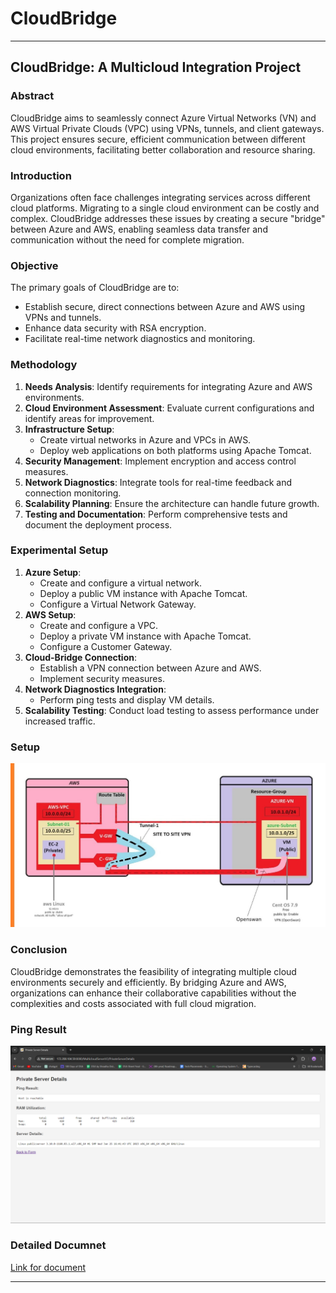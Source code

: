 # CloudBridge
---

## CloudBridge: A Multicloud Integration Project

### Abstract

CloudBridge aims to seamlessly connect Azure Virtual Networks (VN) and AWS Virtual Private Clouds (VPC) using VPNs, tunnels, and client gateways. This project ensures secure, efficient communication between different cloud environments, facilitating better collaboration and resource sharing.

### Introduction

Organizations often face challenges integrating services across different cloud platforms. Migrating to a single cloud environment can be costly and complex. CloudBridge addresses these issues by creating a secure "bridge" between Azure and AWS, enabling seamless data transfer and communication without the need for complete migration.

### Objective

The primary goals of CloudBridge are to:
- Establish secure, direct connections between Azure and AWS using VPNs and tunnels.
- Enhance data security with RSA encryption.
- Facilitate real-time network diagnostics and monitoring.

### Methodology

1. **Needs Analysis**: Identify requirements for integrating Azure and AWS environments.
2. **Cloud Environment Assessment**: Evaluate current configurations and identify areas for improvement.
3. **Infrastructure Setup**:
    - Create virtual networks in Azure and VPCs in AWS.
    - Deploy web applications on both platforms using Apache Tomcat.
4. **Security Management**: Implement encryption and access control measures.
5. **Network Diagnostics**: Integrate tools for real-time feedback and connection monitoring.
6. **Scalability Planning**: Ensure the architecture can handle future growth.
7. **Testing and Documentation**: Perform comprehensive tests and document the deployment process.

### Experimental Setup

1. **Azure Setup**:
    - Create and configure a virtual network.
    - Deploy a public VM instance with Apache Tomcat.
    - Configure a Virtual Network Gateway.
2. **AWS Setup**:
    - Create and configure a VPC.
    - Deploy a private VM instance with Apache Tomcat.
    - Configure a Customer Gateway.
3. **Cloud-Bridge Connection**:
    - Establish a VPN connection between Azure and AWS.
    - Implement security measures.
4. **Network Diagnostics Integration**:
    - Perform ping tests and display VM details.
5. **Scalability Testing**: Conduct load testing to assess performance under increased traffic.

### Setup
![Image Alt](https://github.com/Shambhavikhanna09/CloudBridge/blob/3e9024383e51736e22638cde5bc1a1f1d9c252d5/project%20base.jpeg)

### Conclusion

CloudBridge demonstrates the feasibility of integrating multiple cloud environments securely and efficiently. By bridging Azure and AWS, organizations can enhance their collaborative capabilities without the complexities and costs associated with full cloud migration.

### Ping Result
![Image Alt](https://github.com/Shambhavikhanna09/CloudBridge/blob/62274da3c1e50058443057f374329f841d6b2c39/serverdetail.png)


### Detailed Documnet
[Link for document](https://github.com/Shambhavikhanna09/CloudBridge/blob/4b1fb99e8a80b789e2795216ab662989be2489ee/MINORPROJECT2%20Multicloud%20endtermreport_removed.pdf)

---
